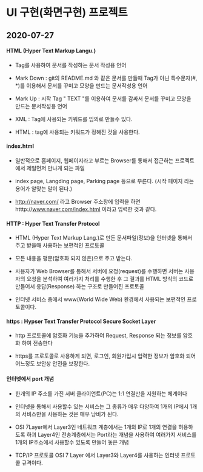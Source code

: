 # UI 구현(화면구현) 프로젝트

## 2020-07-27

#### HTML (Hyper Text Markup Langu.)

* Tag를 사용하여 문서를 작성하는 문서 작성용 언어

* Mark Down : git의 README.md 와 같은 문서를 만들때 
  			  Tag가 아닌 특수문자(#, *)를 이용해서 문서를 꾸미고
  			  모양을 만드는 문서작성용 언어

* Mark Up : 시작 Tag "<tag> TEXT </tag>"를  이용하여 문서를 감싸서 문서를 꾸미고 
			모양을 만드는 문서작성용 언어

* XML : Tag에 사용되는 키워드를 임의로 만들수 있다.

* HTML : tag에 사용되는 키워드가 정해진 것을 사용한다.



#### index.html

*  일반적으로 홈페이지, 웹페이지라고 부르는 Browser를 통해서 접근하는 프로젝트에서 제일먼저 만나게 되는 파일

* index page, Langding page, Parking page 등으로 부른다. (시작 페이지 라는 용어가 알맞는 말이 된다.)

* http://naver.com/  라고 Browser 주소창에 입력을 하면 htttp://www.naver.com/index.html 이라고 입력한 것과 같다.

####  HTTP : Hyper Text Transfer Protocol

* HTML (Hyper Text Markup Lang.)로 만든 문서파일(정보)을 인터넷을 통해서 주고 받을때 사용하는 보편적인 프로토콜

* 모든 내용을 평문(암호화 되지 않은)으로 주고 받는다.

* 사용자가 Web Browser를 통해서 서버에 요청(request)를 수행하면 서버는 사용자의 요청을 분석하여 여러가지 처리를 수행한 후
  그 결과를 HTML 방식의 코드로 만들어서 응답(Response) 하는 구조로 만들어진 프로토콜

* 인터넷 서비스 중에서 www(World Wide Web) 환경에서 사용되는 보편적인 프로토콜이다.


#### https : Hypser Text Transfer Protocol Secure Socket Layer

* http 프로토콜에 암호화 기능을 추가하여 Request, Response 되는 정보를 암호화 하여 전송한다

* https를 프로토콜로 사용하게 되면, 로그인, 회원가입시 입력한 정보가 암호화 되어 어느정도 보안상 안전을 보장한다.


#### 인터넷에서 port 개념

* 한개의 IP 주소를 가진 서버 클라이언트(PC)는 1:1 연결만을 지원하는 체계이다

* 인터넷을 통해서 사용할수 있는 서비스는 그 종류가 매우 다양하여 1개의 IP에서 1개의 서비스만을 사용하는 것은 매우 낭비가 된다.

* OSI 7Layer에서 Layer3인 네트워크 계층에서는 1개의 IP로 1개의 연결을 허용하도록 하괴 Layer4인 전송계층에서는 Port라는 개념을 사용하여
  여러가지 서비스를 1개의 IP주소에서 사용할수 있도록 만들어 놓은 개념

* TCP/IP 프로토콜 OSI 7 Layer 에서 Layer3와 Layer4를 사용하는 인터넷 프로토콜 규격이다.





